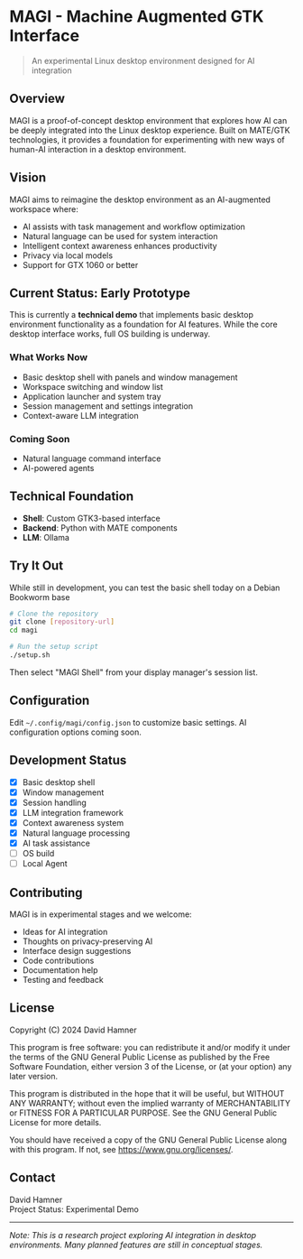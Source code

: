 # MAGI - Machine Augmented GTK Interface

> An experimental Linux desktop environment designed for AI integration

## Overview

MAGI is a proof-of-concept desktop environment that explores how AI can be deeply integrated into the Linux desktop experience. Built on MATE/GTK technologies, it provides a foundation for experimenting with new ways of human-AI interaction in a desktop environment.

## Vision

MAGI aims to reimagine the desktop environment as an AI-augmented workspace where:

- AI assists with task management and workflow optimization
- Natural language can be used for system interaction
- Intelligent context awareness enhances productivity
- Privacy via local models
- Support for GTX 1060 or better

## Current Status: Early Prototype

This is currently a **technical demo** that implements basic desktop environment functionality as a foundation for AI features. While the core desktop interface works, full OS building is underway.

### What Works Now
- Basic desktop shell with panels and window management
- Workspace switching and window list
- Application launcher and system tray
- Session management and settings integration
- Context-aware LLM integration

### Coming Soon
- Natural language command interface
- AI-powered agents

## Technical Foundation
- **Shell**: Custom GTK3-based interface
- **Backend**: Python with MATE components
- **LLM**: Ollama

## Try It Out

While still in development, you can test the basic shell today on a Debian Bookworm base

```bash
# Clone the repository
git clone [repository-url]
cd magi

# Run the setup script
./setup.sh
```

Then select "MAGI Shell" from your display manager's session list.

## Configuration

Edit `~/.config/magi/config.json` to customize basic settings. AI configuration options coming soon.

## Development Status

- [x] Basic desktop shell
- [x] Window management
- [x] Session handling
- [x] LLM integration framework
- [x] Context awareness system
- [x] Natural language processing
- [x] AI task assistance
- [ ] OS build
- [ ] Local Agent

## Contributing

MAGI is in experimental stages and we welcome:
- Ideas for AI integration
- Thoughts on privacy-preserving AI
- Interface design suggestions
- Code contributions
- Documentation help
- Testing and feedback

## License

Copyright (C) 2024 David Hamner

This program is free software: you can redistribute it and/or modify
it under the terms of the GNU General Public License as published by
the Free Software Foundation, either version 3 of the License, or
(at your option) any later version.

This program is distributed in the hope that it will be useful,
but WITHOUT ANY WARRANTY; without even the implied warranty of
MERCHANTABILITY or FITNESS FOR A PARTICULAR PURPOSE.  See the
GNU General Public License for more details.

You should have received a copy of the GNU General Public License
along with this program.  If not, see <https://www.gnu.org/licenses/>.

## Contact

David Hamner  
Project Status: Experimental Demo

---
*Note: This is a research project exploring AI integration in desktop environments. Many planned features are still in conceptual stages.*
